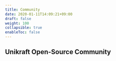 ```yaml
---
title: Community
date: 2020-01-11T14:09:21+09:00
draft: false
weight: 100
collapsible: true
enableToc: false
---
```


## Unikraft Open-Source Community


